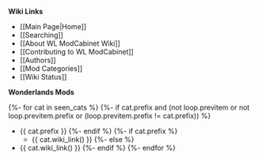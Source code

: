 **Wiki Links**

- [[Main Page|Home]]
- [[Searching]]
- [[About WL ModCabinet Wiki]]
- [[Contributing to WL ModCabinet]]
- [[Authors]]
- [[Mod Categories]]
- [[Wiki Status]]

**Wonderlands Mods**

{%- for cat in seen_cats %}
{%- if cat.prefix and (not loop.previtem or not loop.previtem.prefix or (loop.previtem.prefix != cat.prefix)) %}
- {{ cat.prefix }}
{%- endif %}
{%- if cat.prefix %}
  - {{ cat.wiki_link() }}
{%- else %}
- {{ cat.wiki_link() }}
{%- endif %}
{%- endfor %}

